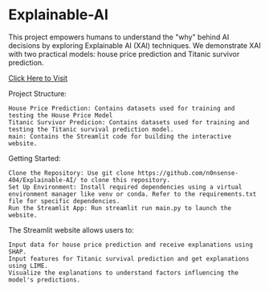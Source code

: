 # Explainable-AI

This project empowers humans to understand the "why" behind AI decisions by exploring Explainable AI (XAI) techniques. We demonstrate XAI with two practical models: house price prediction and Titanic survivor prediction.

[Click Here to Visit](https://n0nsense-404-explainable-ai-main-dgjo5b.streamlit.app/)

Project Structure:

    House Price Prediction: Contains datasets used for training and testing the House Price Model
    Titanic Survivor Predicion: Contains datasets used for training and testing the Titanic survival prediction model.
    main: Contains the Streamlit code for building the interactive website.

Getting Started:

    Clone the Repository: Use git clone https://github.com/n0nsense-404/Explainable-AI/ to clone this repository.
    Set Up Environment: Install required dependencies using a virtual environment manager like venv or conda. Refer to the requirements.txt file for specific dependencies.
    Run the Streamlit App: Run streamlit run main.py to launch the website.

The Streamlit website allows users to:

    Input data for house price prediction and receive explanations using SHAP.
    Input features for Titanic survival prediction and get explanations using LIME.
    Visualize the explanations to understand factors influencing the model's predictions.
